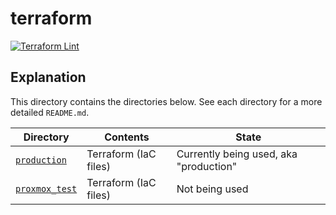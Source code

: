 # terraform

[![Terraform Lint](https://github.com/loganmarchione/homelab_infra/actions/workflows/terraform_lint.yml/badge.svg)](https://github.com/loganmarchione/homelab_infra/actions/workflows/terraform_lint.yml)

## Explanation

This directory contains the directories below. See each directory for a more detailed `README.md`.

| Directory                      | Contents              | State                                           |
|--------------------------------|-----------------------|-------------------------------------------------|
| [`production`](production)     | Terraform (IaC files) | Currently being used, aka "production"          |
| [`proxmox_test`](proxmox_test) | Terraform (IaC files) | Not being used                                  |
